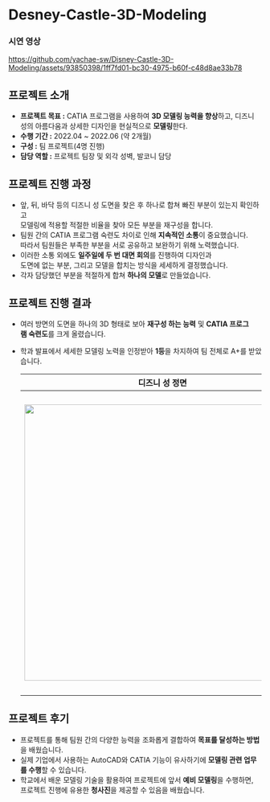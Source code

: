 # Desney-Castle-3D-Modeling

### 시연 영상

https://github.com/yachae-sw/Disney-Castle-3D-Modeling/assets/93850398/1ff7fd01-bc30-4975-b60f-c48d8ae33b78

## 프로젝트 소개

- **프로젝트 목표 :** CATIA 프로그램을 사용하여 **3D 모델링 능력을 향상**하고,
  디즈니 성의 아름다움과 상세한 디자인을 현실적으로 **모델링**한다.
- **수행 기간 :** 2022.04 ~ 2022.06 (약 2개월)
- **구성 :** 팀 프로젝트(4명 진행)
- **담당 역할 :** 프로젝트 팀장 및 외각 성벽, 발코니 담당

## 프로젝트 진행 과정

- 앞, 뒤, 바닥 등의 디즈니 성 도면을 찾은 후 하나로 합쳐 빠진 부분이 있는지 확인하고\
  모델링에 적용할 적절한 비율을 찾아 모든 부분을 재구성을 합니다.
- 팀원 간의 CATIA 프로그램 숙련도 차이로 인해 **지속적인 소통**이 중요했습니다.\
  따라서 팀원들은 부족한 부분을 서로 공유하고 보완하기 위해 노력했습니다.
- 이러한 소통 외에도 **일주일에 두 번 대면 회의**를 진행하여 디자인과\
  도면에 없는 부분, 그리고 모델을 합치는 방식을 세세하게 결정했습니다.
- 각자 담당했던 부분을 적절하게 합쳐 **하나의 모델**로 만들었습니다.

## 프로젝트 진행 결과

- 여러 방면의 도면을 하나의 3D 형태로 보아 **재구성 하는 능력** 및 **CATIA 프로그램 숙련도**를 크게 올렸습니다.
- 학과 발표에서 세세한 모델링 노력을 인정받아 **1등**을 차지하여 팀 전체로 A+를 받았습니다.
  
  | 디즈니 성 정면 | 디즈니 성 후면 |
  |---|---|
  | <img src="https://github.com/yachae-sw/Disney-Castle-3D-Modeling/assets/93850398/b262ae7d-0eea-48d2-971e-fe78c4a1de55" width="550"> | <img src="https://github.com/yachae-sw/Disney-Castle-3D-Modeling/assets/93850398/78a970e8-c18b-4577-a492-f4e2c7fab512" width="600"> |

## 프로젝트 후기

- 프로젝트를 통해 팀원 간의 다양한 능력을 조화롭게 결합하여 **목표를 달성하는 방법**을 배웠습니다.
- 실제 기업에서 사용하는 AutoCAD와 CATIA 기능이 유사하기에 **모델링 관련 업무를 수행**할 수 있습니다.
- 학교에서 배운 모델링 기술을 활용하여 프로젝트에 앞서 **예비 모델링**을 수행하면,\
  프로젝트 진행에 유용한 **청사진**을 제공할 수 있음을 배웠습니다.
